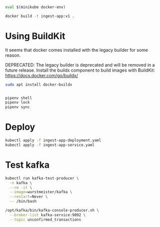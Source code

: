 
```bash
eval $(minikube docker-env)
```

```bash
docker build -t ingest-app:v1 .
```

# Using BuildKit
It seems that docker comes installed with the legacy builder for some reason.

DEPRECATED: The legacy builder is deprecated and will be removed in a future release.
            Install the buildx component to build images with BuildKit:
            https://docs.docker.com/go/buildx/

```bash
sudo apt install docker-buildx
```

```bash

pipenv shell
pipenv lock
pipenv sync
```

# Deploy
```bash
kubectl apply -f ingest-app-deployment.yaml
kubectl apply -f ingest-app-service.yaml
```

# Test kafka
```bash
kubectl run kafka-test-producer \
  -n kafka \
  --rm -it \
  --image=wurstmeister/kafka \
  --restart=Never \
  -- /bin/bash
```

```bash
/opt/kafka/bin/kafka-console-producer.sh \
  --broker-list kafka-service:9092 \
  --topic unconfirmed_transactions
```
